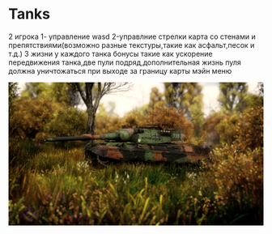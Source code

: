 # Tanks
2 игрока
1- управление wasd 2-управлние стрелки
карта со стенами и препятствиями(возможно разные текстуры,такие как асфальт,песок и т.д.)
3 жизни у каждого танка
бонусы такие как ускорение передвижения танка,две пули подряд,дополнительная жизнь
пуля должна уничтожаться при выходе за границу карты
мэйн меню

![Menu](https://github.com/magziim/Tanks/raw/main/Tanks/images/menu.png)
